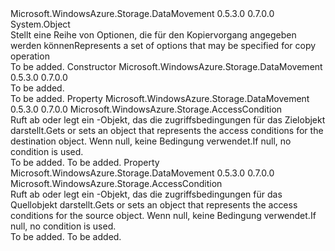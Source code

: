 <Type Name="CopyOptions" FullName="Microsoft.WindowsAzure.Storage.DataMovement.CopyOptions">
  <TypeSignature Language="C#" Value="public sealed class CopyOptions" />
  <TypeSignature Language="ILAsm" Value=".class public auto ansi sealed beforefieldinit CopyOptions extends System.Object" />
  <TypeSignature Language="DocId" Value="T:Microsoft.WindowsAzure.Storage.DataMovement.CopyOptions" />
  <TypeSignature Language="VB.NET" Value="Public NotInheritable Class CopyOptions" />
  <TypeSignature Language="F#" Value="type CopyOptions = class" />
  <AssemblyInfo>
    <AssemblyName>Microsoft.WindowsAzure.Storage.DataMovement</AssemblyName>
    <AssemblyVersion>0.5.3.0</AssemblyVersion>
    <AssemblyVersion>0.7.0.0</AssemblyVersion>
  </AssemblyInfo>
  <Base>
    <BaseTypeName>System.Object</BaseTypeName>
  </Base>
  <Interfaces />
  <Docs>
    <summary>
            <span data-ttu-id="9bdd4-101">Stellt eine Reihe von Optionen, die für den Kopiervorgang angegeben werden können</span><span class="sxs-lookup"><span data-stu-id="9bdd4-101">Represents a set of options that may be specified for copy operation</span></span>
            </summary>
    <remarks>To be added.</remarks>
  </Docs>
  <Members>
    <Member MemberName=".ctor">
      <MemberSignature Language="C#" Value="public CopyOptions ();" />
      <MemberSignature Language="ILAsm" Value=".method public hidebysig specialname rtspecialname instance void .ctor() cil managed" />
      <MemberSignature Language="DocId" Value="M:Microsoft.WindowsAzure.Storage.DataMovement.CopyOptions.#ctor" />
      <MemberSignature Language="VB.NET" Value="Public Sub New ()" />
      <MemberType>Constructor</MemberType>
      <AssemblyInfo>
        <AssemblyName>Microsoft.WindowsAzure.Storage.DataMovement</AssemblyName>
        <AssemblyVersion>0.5.3.0</AssemblyVersion>
        <AssemblyVersion>0.7.0.0</AssemblyVersion>
      </AssemblyInfo>
      <Parameters />
      <Docs>
        <summary>To be added.</summary>
        <remarks>To be added.</remarks>
      </Docs>
    </Member>
    <Member MemberName="DestinationAccessCondition">
      <MemberSignature Language="C#" Value="public Microsoft.WindowsAzure.Storage.AccessCondition DestinationAccessCondition { get; set; }" />
      <MemberSignature Language="ILAsm" Value=".property instance class Microsoft.WindowsAzure.Storage.AccessCondition DestinationAccessCondition" />
      <MemberSignature Language="DocId" Value="P:Microsoft.WindowsAzure.Storage.DataMovement.CopyOptions.DestinationAccessCondition" />
      <MemberSignature Language="VB.NET" Value="Public Property DestinationAccessCondition As AccessCondition" />
      <MemberSignature Language="F#" Value="member this.DestinationAccessCondition : Microsoft.WindowsAzure.Storage.AccessCondition with get, set" Usage="Microsoft.WindowsAzure.Storage.DataMovement.CopyOptions.DestinationAccessCondition" />
      <MemberType>Property</MemberType>
      <AssemblyInfo>
        <AssemblyName>Microsoft.WindowsAzure.Storage.DataMovement</AssemblyName>
        <AssemblyVersion>0.5.3.0</AssemblyVersion>
        <AssemblyVersion>0.7.0.0</AssemblyVersion>
      </AssemblyInfo>
      <ReturnValue>
        <ReturnType>Microsoft.WindowsAzure.Storage.AccessCondition</ReturnType>
      </ReturnValue>
      <Docs>
        <summary>
            <span data-ttu-id="9bdd4-102">Ruft ab oder legt ein <see cref="T:Microsoft.WindowsAzure.Storage.AccessCondition" /> -Objekt, das die zugriffsbedingungen für das Zielobjekt darstellt.</span><span class="sxs-lookup"><span data-stu-id="9bdd4-102">Gets or sets an <see cref="T:Microsoft.WindowsAzure.Storage.AccessCondition" /> object that represents the access conditions for the destination object.</span></span> <span data-ttu-id="9bdd4-103">Wenn <c>null</c>, keine Bedingung verwendet.</span><span class="sxs-lookup"><span data-stu-id="9bdd4-103">If <c>null</c>, no condition is used.</span></span>
            </summary>
        <value>To be added.</value>
        <remarks>To be added.</remarks>
      </Docs>
    </Member>
    <Member MemberName="SourceAccessCondition">
      <MemberSignature Language="C#" Value="public Microsoft.WindowsAzure.Storage.AccessCondition SourceAccessCondition { get; set; }" />
      <MemberSignature Language="ILAsm" Value=".property instance class Microsoft.WindowsAzure.Storage.AccessCondition SourceAccessCondition" />
      <MemberSignature Language="DocId" Value="P:Microsoft.WindowsAzure.Storage.DataMovement.CopyOptions.SourceAccessCondition" />
      <MemberSignature Language="VB.NET" Value="Public Property SourceAccessCondition As AccessCondition" />
      <MemberSignature Language="F#" Value="member this.SourceAccessCondition : Microsoft.WindowsAzure.Storage.AccessCondition with get, set" Usage="Microsoft.WindowsAzure.Storage.DataMovement.CopyOptions.SourceAccessCondition" />
      <MemberType>Property</MemberType>
      <AssemblyInfo>
        <AssemblyName>Microsoft.WindowsAzure.Storage.DataMovement</AssemblyName>
        <AssemblyVersion>0.5.3.0</AssemblyVersion>
        <AssemblyVersion>0.7.0.0</AssemblyVersion>
      </AssemblyInfo>
      <ReturnValue>
        <ReturnType>Microsoft.WindowsAzure.Storage.AccessCondition</ReturnType>
      </ReturnValue>
      <Docs>
        <summary>
            <span data-ttu-id="9bdd4-104">Ruft ab oder legt ein <see cref="T:Microsoft.WindowsAzure.Storage.AccessCondition" /> -Objekt, das die zugriffsbedingungen für das Quellobjekt darstellt.</span><span class="sxs-lookup"><span data-stu-id="9bdd4-104">Gets or sets an <see cref="T:Microsoft.WindowsAzure.Storage.AccessCondition" /> object that represents the access conditions for the source object.</span></span> <span data-ttu-id="9bdd4-105">Wenn <c>null</c>, keine Bedingung verwendet.</span><span class="sxs-lookup"><span data-stu-id="9bdd4-105">If <c>null</c>, no condition is used.</span></span>
            </summary>
        <value>To be added.</value>
        <remarks>To be added.</remarks>
      </Docs>
    </Member>
  </Members>
</Type>